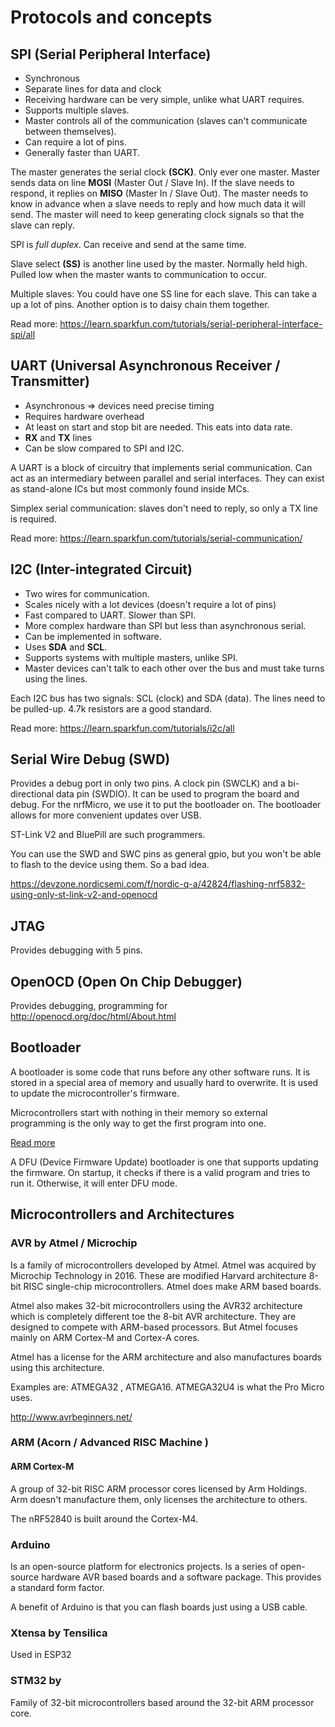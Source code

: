 # Protocols and concepts



## SPI (Serial Peripheral Interface)
- Synchronous
- Separate lines for data and clock
- Receiving hardware can be very simple, unlike what UART requires.
- Supports multiple slaves.
- Master controls all of the communication (slaves can't communicate between themselves).
- Can require a lot of pins.
- Generally faster than UART.

The master generates the serial clock **(SCK)**. 
Only ever one master.
Master sends data on line **MOSI** (Master Out / Slave In). 
If the slave needs to respond, it replies on **MISO** (Master In / Slave Out).
The master needs to know in advance when a slave needs to reply and how much data it will send.
The master will need to keep generating clock signals so that the slave can reply.

SPI is *full duplex*. Can receive and send at the same time.

Slave select **(SS)** is another line used by the master. Normally held high. Pulled low when the master wants to communication to occur.

Multiple slaves: You could have one SS line for each slave. This can take a up a lot of pins. Another option is to daisy chain them together.

Read more: https://learn.sparkfun.com/tutorials/serial-peripheral-interface-spi/all

## UART (Universal Asynchronous Receiver / Transmitter)
- Asynchronous => devices need precise timing
- Requires hardware overhead
- At least on start and stop bit are needed. This eats into data rate.
- **RX** and **TX** lines
- Can be slow compared to SPI and I2C.

A UART is a block of circuitry that implements serial communication. Can act as an intermediary between parallel and serial interfaces.
They can exist as stand-alone ICs but most commonly found inside MCs.

Simplex serial communication: slaves don't need to reply, so only a TX line is required.

Read more: https://learn.sparkfun.com/tutorials/serial-communication/

## I2C (Inter-integrated Circuit)
- Two wires for communication.
- Scales nicely with a lot devices (doesn't require a lot of pins)
- Fast compared to UART. Slower than SPI.
- More complex hardware than SPI but less than asynchronous serial.
- Can be implemented in software. 
- Uses **SDA** and **SCL**.
- Supports systems with multiple masters, unlike SPI.
- Master devices can't talk to each other over the bus and must take turns using the lines.


Each I2C bus has two signals: SCL (clock) and SDA (data).
The lines need to be pulled-up. 4.7k resistors are a good standard.

Read more: https://learn.sparkfun.com/tutorials/i2c/all

## Serial Wire Debug (SWD)
Provides a debug port in only two pins. A clock pin (SWCLK) and a bi-directional data pin (SWDIO). It can be used to program the board and debug. For the nrfMicro, we use it to put the bootloader on. The bootloader allows for more convenient updates over USB.

ST-Link V2 and BluePill are such programmers.

You can use the SWD and SWC pins as general gpio, but you won't be able to flash to the device using them. So a bad idea.

https://devzone.nordicsemi.com/f/nordic-q-a/42824/flashing-nrf5832-using-only-st-link-v2-and-openocd

## JTAG
Provides debugging with 5 pins.

## OpenOCD (Open On Chip Debugger)
Provides debugging, programming for 
http://openocd.org/doc/html/About.html


## Bootloader

A bootloader is some code that runs before any other software runs. It is stored in a special area of memory and usually hard to overwrite. It is used to update the microcontroller's firmware.

Microcontrollers start with nothing in their memory so external programming is the only way to get the first program into one.

[Read more](https://electronics.stackexchange.com/questions/27486/what-is-a-boot-loader-and-how-would-i-develop-one)

A DFU (Device Firmware Update) bootloader is one that supports updating the firmware. On startup, it checks if there is a valid program and tries to run it. Otherwise, it will enter DFU mode.


## Microcontrollers and Architectures

### AVR by Atmel / Microchip
Is a family of microcontrollers developed by Atmel. Atmel was acquired by Microchip Technology in 2016.
These are modified Harvard architecture 8-bit RISC single-chip microcontrollers.
Atmel does make ARM based boards.

Atmel also makes 32-bit microcontrollers using the AVR32 architecture which is completely different toe the 8-bit AVR architecture.
They are designed to compete with ARM-based processors. But Atmel focuses mainly on ARM Cortex-M and Cortex-A cores.

Atmel has a license for the ARM architecture and also manufactures boards using this architecture.

Examples are: ATMEGA32 , ATMEGA16. 
ATMEGA32U4 is what the Pro Micro uses.

http://www.avrbeginners.net/

### ARM (Acorn / Advanced RISC Machine )

#### ARM Cortex-M
A group of 32-bit RISC ARM processor cores licensed by Arm Holdings.
Arm doesn't manufacture them, only licenses the architecture to others.

The nRF52840 is built around the Cortex-M4.

### Arduino
Is an open-source platform for electronics projects. 
Is a series of open-source hardware AVR based boards and a software package.
This provides a standard form factor.

A benefit of Arduino is that you can flash boards just using a USB cable.

### Xtensa by Tensilica
Used in ESP32

### STM32 by 
Family of 32-bit microcontrollers based around the 32-bit ARM processor core.